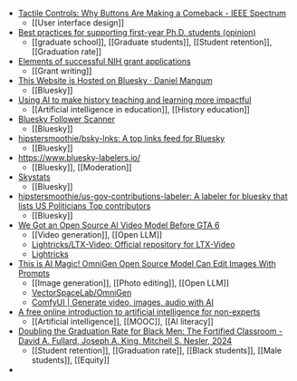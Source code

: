 - [Tactile Controls: Why Buttons Are Making a Comeback - IEEE Spectrum](https://spectrum.ieee.org/touchscreens)
	- [[User interface design]]
- [Best practices for supporting first-year Ph.D. students (opinion)](https://www.insidehighered.com/opinion/career-advice/2023/12/19/best-practices-supporting-first-year-phd-students-opinion)
	- [[graduate school]], [[Graduate students]], [[Student retention]], [[Graduation rate]]
- [Elements of successful NIH grant applications](https://www.pnas.org/doi/epub/10.1073/pnas.2315735121)
	- [[Grant writing]]
- [This Website is Hosted on Bluesky · Daniel Mangum](https://danielmangum.com/posts/this-website-is-hosted-on-bluesky/)
	- [[Bluesky]]
- [Using AI to make history teaching and learning more impactful](https://www.insidehighered.com/opinion/blogs/higher-ed-gamma/2024/11/25/using-ai-make-history-teaching-and-learning-more-impactful)
	- [[Artificial intelligence in education]], [[History education]]
- [Bluesky Follower Scanner](https://progfeeds.mariozechner.at/scan.html)
	- [[Bluesky]]
- [hipstersmoothie/bsky-lnks: A top links feed for Bluesky](https://github.com/hipstersmoothie/bsky-lnks)
	- [[Bluesky]]
- https://www.bluesky-labelers.io/
	- [[Bluesky]], [[Moderation]]
- [Skystats](https://skystats.mariozechner.at/)
	- [[Bluesky]]
- [hipstersmoothie/us-gov-contributions-labeler: A labeler for bluesky that lists US Politicians Top contributors](https://github.com/hipstersmoothie/us-gov-contributions-labeler)
	- [[Bluesky]]
- [We Got an Open Source AI Video Model Before GTA 6](https://news.itsfoss.com/open-source-ai-video-lightricks/)
	- [[Video generation]], [[Open LLM]]
	- [Lightricks/LTX-Video: Official repository for LTX-Video](https://github.com/Lightricks/LTX-Video)
	- [Lightricks](https://www.lightricks.com/ltxv)
- [This is AI Magic! OmniGen Open Source Model Can Edit Images With Prompts](https://news.itsfoss.com/omnigen-open-source/)
	- [[Image generation]], [[Photo editing]], [[Open LLM]]
	- [VectorSpaceLab/OmniGen](https://github.com/VectorSpaceLab/OmniGen)
	- [ComfyUI | Generate video, images, audio with AI](https://www.comfy.org/)
- [A free online introduction to artificial intelligence for non-experts](https://elementsofai.com/)
	- [[Artificial intelligence]], [[MOOC]], [[AI literacy]]
- [Doubling the Graduation Rate for Black Men: The Fortified Classroom - David A. Fullard, Joseph A. King, Mitchell S. Nesler, 2024](https://journals.sagepub.com/doi/abs/10.1177/15210251241296886)
	- [[Student retention]], [[Graduation rate]], [[Black students]], [[Male students]], [[Equity]]
-